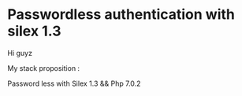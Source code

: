 # Passwordless authentication with silex 1.3
Hi guyz

My stack proposition :

Password less with Silex 1.3 && Php 7.0.2
